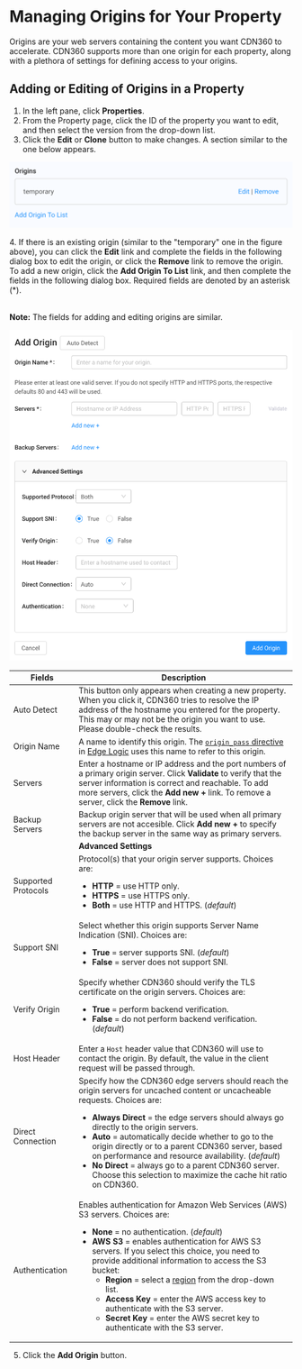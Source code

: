 
# Managing Origins for Your Property

Origins are your web servers containing the content you want CDN360 to accelerate. CDN360 supports more than one origin for each property, along with a plethora of settings for defining access to your origins.

## Adding or Editing of Origins in a Property

1. In the left pane, click **Properties**.
2. From the Property page, click the ID of the property you want to edit, and then select the version from the drop-down list. 
3. Click the **Edit** or **Clone** button to make changes. A section similar to the one below appears.
<p align="center"><img src="/docs/resources/images/OriginList.png" alt="Upload Certificate Version" width="600"></p>
4. If there is an existing origin (similar to the "temporary" one in the figure above), you can click the <strong>Edit</strong> link and complete the fields in the following dialog box to edit the origin, or click the <strong>Remove</strong> link to remove the origin. To add a new origin, click the <strong>Add Origin To List</strong> link, and then complete the fields in the following dialog box. Required fields are denoted by an asterisk (*).

<p><br><strong>Note:</strong> The fields for adding and editing origins are similar.</p>

<p align="center"><img src="/docs/resources/images/Add Origin Page.png" alt="Upload Certificate Version" width="700"></p>

| **Fields**             | **Description**                                       |
| ---------------------- | ----------------------------------------------------- |
| Auto Detect            | This button only appears when creating a new property. When you click it, CDN360 tries to resolve the IP address of the hostname you entered for the property. This may or may not be the origin you want to use. Please double-check the results.|
| Origin Name            | A name to identify this origin. The [`origin_pass` directive](</docs/edge-logic/supported-directives.md#origin_pass>) in [Edge Logic](</docs/edge-logic/intro.md>) uses this name to refer to this origin.|
| Servers                | Enter a hostname or IP address and the port numbers of a primary origin server. Click **Validate** to verify that the server information is correct and reachable. To add more servers, click the **Add new +** link. To remove a server, click the **Remove** link.|
| Backup Servers         | Backup origin server that will be used when all primary servers are not accesible. Click **Add new +** to specify the backup server in the same way as primary servers.|
|| **Advanced Settings**                                                         |
| Supported Protocols   | Protocol(s) that your origin server supports. Choices are: <ul><li><strong>HTTP</strong> = use HTTP only.<li><strong>HTTPS</strong> = use HTTPS only.<li><strong>Both</strong> = use HTTP and HTTPS. (*default*)</ul>|
| Support SNI         | Select whether this origin supports Server Name Indication (SNI). Choices are:<ul><li><strong>True</strong> = server supports SNI. (*default*)<li><strong>False</strong> = server does not support SNI.</ul>|
| Verify Origin         | Specify whether CDN360 should verify the TLS certificate on the origin servers. Choices are:<ul><li><strong>True</strong> = perform backend verification.<li><strong>False</strong> = do not perform backend verification. (*default*)</ul>|
| Host Header           | Enter a `Host` header value that CDN360 will use to contact the origin. By default, the value in the client request will be passed through.|
| Direct Connection     | Specify how the CDN360 edge servers should reach the origin servers for uncached content or uncacheable requests. Choices are:<ul><li><strong>Always Direct</strong> = the edge servers should always go directly to the origin servers.<li><strong>Auto</strong> = automatically decide whether to go to the origin directly or to a parent CDN360 server, based on performance and resource availability. (*default*)<li><strong>No Direct</strong> = always go to a parent CDN360 server. Choose this selection to maximize the cache hit ratio on CDN360.</ul>|
| Authentication        | Enables authentication for Amazon Web Services (AWS) S3 servers. Choices are:<ul><li><strong>None</strong> = no authentication. (*default*) <br><li><strong>AWS S3</strong> = enables authentication for AWS S3 servers. If you select this choice, you need to provide additional information to access the S3 bucket:<ul><li><strong>Region</strong> = select a [region](<https://docs.aws.amazon.com/AWSEC2/latest/UserGuide/using-regions-availability-zones.html#concepts-available-regions>) from the drop-down list.<li><strong>Access Key</strong> = enter the AWS access key to authenticate with the S3 server.<li><strong>Secret Key</strong> = enter the AWS secret key to authenticate with the S3 server.</ul>|

5. Click the **Add Origin** button.
